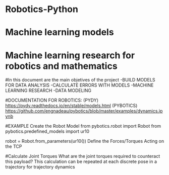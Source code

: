 # Robotics-Python
# Machine learning models

# Machine learning research for robotics and mathematics

#In this document are the main objetives of the project
-BUILD MODELS FOR DATA ANALYSIS
-CALCULATE ERRORS WITH MODELS
-MACHINE LEARNING RESEARCH
-DATA MODELING

#DOCUMENTATION FOR ROBOTICS:
(PYDY)
https://pydy.readthedocs.io/en/stable/models.html
(PYBOTICS)
https://github.com/engnadeau/pybotics/blob/master/examples/dynamics.ipynb

#EXAMPLE
Create the Robot Model
from pybotics.robot import Robot
from pybotics.predefined_models import ur10

robot = Robot.from_parameters(ur10())
Define the Forces/Torques Acting on the TCP

#Calculate Joint Torques
What are the joint torques required to counteract this payload?
This calculation can be repeated at each discrete pose in a trajectory for trajectory dynamics
